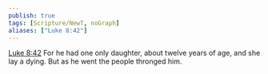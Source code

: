 ```yaml
---
publish: true
tags: [Scripture/NewT, noGraph]
aliases: ["Luke 8:42"]
---
```

[Luke 8:42](https://churchofjesuschrist.org/study/scriptures/nt/luke/8?lang=eng&id=p42#p42) For he had one only daughter, about twelve years of age, and she lay a dying. But as he went the people thronged him.
